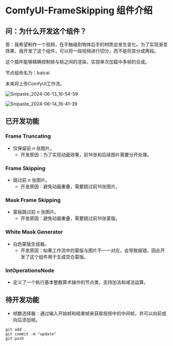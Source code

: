 # ComfyUI-FrameSkipping 组件介绍

## 问：为什么开发这个组件？
答：我希望制作一个视频，在手触碰到物体后手的材质会发生变化。为了实现渐变效果，我开发了这个组件，可以将一段视频进行切分，而不是将其分成两段。

这个插件能够精确控制帧与帧之间的渲染，实现单次加载中多帧的合成。

节点组命名为：baicai

未来将上传ComfyUI工作流。

![Snipaste_2024-06-13_16-54-59](https://github.com/baicai99/ComfyUI-FrameSkipping/assets/101706274/619d209c-5337-43b8-a57b-0474f7496a21)

![Snipaste_2024-06-14_16-41-39](https://github.com/baicai99/ComfyUI-FrameSkipping/assets/101706274/030c30c3-132b-4741-b388-9406abc9c1a7)

## 已开发功能

### Frame Truncating
- 仅保留前 n 张图片。
  - 开发原因：为了实现动画效果，前16张和后续图片需要分开处理。

### Frame Skipping
- 跳过前 n 张图片。
  - 开发原因：避免动画重叠，需要跳过前16张图片。

### Mask Frame Skipping
- 蒙版跳过前 n 张图片。
  - 开发原因：避免动画重叠，需要跳过前16张蒙版。

### White Mask Generator
- 白色蒙版生成器。
  - 开发原因：如果工作流中的蒙版与图片不一一对应，会导致报错，因此开发了这个组件用于生成空白蒙版。

### IntOperationsNode
- 定义了一个执行基本整数算术操作的节点类，支持加法和减法运算。

## 待开发功能
- 帧数选择器：通过输入开始帧和结束帧来获取视频中的中间帧，并可以向前或向后添加帧。

```git
git add .
git commit -m "update"
git push
```